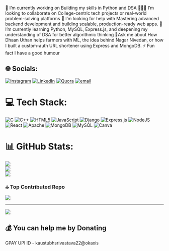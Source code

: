 🔭 I’m currently working on Building my skills in Python and DSA
🧑‍🤝‍🧑 I’m looking to collaborate on College-centric tech projects or 
real-world problem-solving platforms
🤝 I’m looking for help with Mastering advanced backend development and building
 scalable, production-ready web apps.
🌱 I’m currently learning Python, MySQL, Express.js, and 
deepening my understanding of DSA for better algorithmic thinking
💬Ask me about How Dhaan Uthan helps farmers with ML, the idea
 behind Nagar Nivedan, or how I built a custom-auth URL shortener
 using Express and MongoDB.
⚡ Fun fact I have a good humour

## 🌐 Socials:
[![Instagram](https://img.shields.io/badge/Instagram-%23E4405F.svg?logo=Instagram&logoColor=white)](https://instagram.com/kaustubhsrivastava22) [![LinkedIn](https://img.shields.io/badge/LinkedIn-%230077B5.svg?logo=linkedin&logoColor=white)](https://linkedin.com/in/kaustubh-srivastava-09b54331b) [![Quora](https://img.shields.io/badge/Quora-%23B92B27.svg?logo=Quora&logoColor=white)](https://quora.com/profile/Kaustubh-Srivastava-71) [![email](https://img.shields.io/badge/Email-D14836?logo=gmail&logoColor=white)](mailto:kaustubhsrivastavajee22@gmail.com) 

# 💻 Tech Stack:
![C](https://img.shields.io/badge/c-%2300599C.svg?style=for-the-badge&logo=c&logoColor=white) ![C++](https://img.shields.io/badge/c++-%2300599C.svg?style=for-the-badge&logo=c%2B%2B&logoColor=white) ![HTML5](https://img.shields.io/badge/html5-%23E34F26.svg?style=for-the-badge&logo=html5&logoColor=white) ![JavaScript](https://img.shields.io/badge/javascript-%23323330.svg?style=for-the-badge&logo=javascript&logoColor=%23F7DF1E) ![Django](https://img.shields.io/badge/django-%23092E20.svg?style=for-the-badge&logo=django&logoColor=white) ![Express.js](https://img.shields.io/badge/express.js-%23404d59.svg?style=for-the-badge&logo=express&logoColor=%2361DAFB) ![NodeJS](https://img.shields.io/badge/node.js-6DA55F?style=for-the-badge&logo=node.js&logoColor=white) ![React](https://img.shields.io/badge/react-%2320232a.svg?style=for-the-badge&logo=react&logoColor=%2361DAFB) ![Apache](https://img.shields.io/badge/apache-%23D42029.svg?style=for-the-badge&logo=apache&logoColor=white) ![MongoDB](https://img.shields.io/badge/MongoDB-%234ea94b.svg?style=for-the-badge&logo=mongodb&logoColor=white) ![MySQL](https://img.shields.io/badge/mysql-4479A1.svg?style=for-the-badge&logo=mysql&logoColor=white) ![Canva](https://img.shields.io/badge/Canva-%2300C4CC.svg?style=for-the-badge&logo=Canva&logoColor=white)
# 📊 GitHub Stats:
![](https://github-readme-stats.vercel.app/api?username=coutKaustubh&theme=dark&hide_border=false&include_all_commits=true&count_private=true)<br/>
![](https://nirzak-streak-stats.vercel.app/?user=coutKaustubh&theme=dark&hide_border=false)<br/>
![](https://github-readme-stats.vercel.app/api/top-langs/?username=coutKaustubh&theme=dark&hide_border=false&include_all_commits=true&count_private=true&layout=compact)

### 🔝 Top Contributed Repo
![](https://github-contributor-stats.vercel.app/api?username=coutKaustubh&limit=5&theme=dark&combine_all_yearly_contributions=true)

---
[![](https://visitcount.itsvg.in/api?id=coutKaustubh&icon=0&color=0)](https://visitcount.itsvg.in)

  ## 💰 You can help me by Donating
  GPAY UPI ID - kaustubhsrivastava22@okaxis

  
